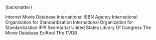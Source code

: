 
{backmatter}

<reference anchor="GS1" target="https://www.gs1.org/standards/barcodes-epcrfid-id-keys/gs1-general-specifications">
  <front>
    <title>GS1 General Specifications</title>
    <author/>
     <date month="January" year="2020" />
  </front>
  <seriesInfo name="GS1" value="20.0" />
</reference>

<reference anchor="IANADomains" target="https://www.iana.org/domains/root/db">
  <front>
    <title>IANA Root Zone Database</title>
    <author/>
  </front>
</reference>

<reference anchor="ID3v2" target="https://id3.org/id3v2.3.0">
  <front>
    <title>ID3 tag version 2.3.0</title>
     <author fullname='Martin Nilsson'><organization/></author>
     <author fullname='Dirk Mahoney' role='editor'><organization/></author>
     <author fullname='Johan Sundstrom' role='editor'><organization/></author>
     <date day="3" month="February" year="1999" />
  </front>
</reference>

<reference anchor="IMDb" target="https://imdb-api.com/api">
  <front>
    <title>IMDb API Documentation</title>
    <author>
      <organization>Internet Movie Database</organization>
    </author>
  </front>
</reference>

<reference anchor="ISBN" target="https://www.isbn-international.org/content/isbn-users-manual">
  <front>
    <title>ISBN Users' Manual</title>
    <author>
      <organization>International ISBN Agency</organization>
    </author>
    <date month="December" year="2017"/>
  </front>
</reference>

<reference anchor="ISO3166-1" target="https://www.iso.org/standard/72482.html">
  <front>
    <title>Codes for the representation of names of countries and their subdivisions -- Part 1: Country code</title>
    <author>
      <organization>International Organization for Standardization</organization>
    </author>
    <date month="August" year="2020"/>
  </front>
  <seriesInfo name="ISO" value="3166-1:2020" />
</reference>

<reference anchor="ISO4217" target="https://www.iso.org/iso-4217-currency-codes.html">
  <front>
    <title>ISO 4217 Currency codes</title>
    <author>
      <organization>International Organization for Standardization</organization>
    </author>
    <date month="August" year="2015"/>
  </front>
  <seriesInfo name="ISO" value="4217:2015" />
</reference>

<reference anchor="ISRC" target="https://www.ifpi.org/wp-content/uploads/2020/08/ISRC_Handbook.pdf">
  <front>
    <title>International Standard Recording Code (ISRC) Handbook</title>
    <author>
      <organization>IFPI Secretariat</organization>
    </author>
    <date year="2009"/>
  </front>
  <seriesInfo name="IFPI" value="3rd Edition" />
</reference>

<reference anchor="LCCN" target="https://www.loc.gov/marc/lccn.html">
  <front>
    <title>Library Of Congress Control Number</title>
    <author>
      <organization>United States Library Of Congress</organization>
    </author>
    <date month="October" year="1999"/>
  </front>
</reference>

<reference anchor="Matroska">
  <front>
    <title>Media Container Specifications</title>
    <author initials="S." surname="Lhomme" fullname="Steve Lhomme"> </author>
    <author initials="M." surname="Bunkus" fullname="Moritz Bunkus"> </author>
    <author initials="D." surname="Rice" fullname="Dave Rice"> </author>
    <date month="May" day="1" year="2022"/>
  </front>
  <seriesInfo name="Internet-Draft" value="draft-ietf-cellar-matroska-10"/>
</reference>

<reference anchor="MovieDB" target="https://developers.themoviedb.org/3/movies/get-movie-details">
  <front>
    <title>The Movie Database API</title>
    <author>
      <organization>The Movie Database</organization>
    </author>
  </front>
</reference>

<reference anchor="ReplayGain" target="http://wiki.hydrogenaud.io/index.php?title=Replay_Gain_specification">
  <front>
    <title>ReplayGain 1.0 specification</title>
     <author fullname='David Robinson'><organization/></author>
     <date day="10" month="July" year="2001" />
  </front>
</reference>

<reference anchor="RIFF.tags" target="https://exiftool.org/TagNames/RIFF.html">
  <front>
    <title>RIFF Tags</title>
    <author>
      <organization>Exiftool</organization>
    </author>
  </front>
</reference>

<reference anchor="TheTVDB" target="https://www.thetvdb.com/api-information">
  <front>
    <title>API documentation</title>
    <author>
      <organization>The TVDB</organization>
    </author>
  </front>
</reference>

